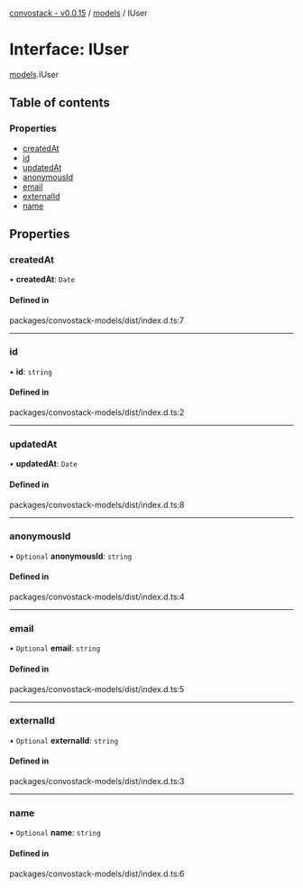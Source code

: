 [convostack - v0.0.15](../README.md) / [models](../modules/models.md) / IUser

# Interface: IUser

[models](../modules/models.md).IUser

## Table of contents

### Properties

- [createdAt](models.IUser.md#createdat)
- [id](models.IUser.md#id)
- [updatedAt](models.IUser.md#updatedat)
- [anonymousId](models.IUser.md#anonymousid)
- [email](models.IUser.md#email)
- [externalId](models.IUser.md#externalid)
- [name](models.IUser.md#name)

## Properties

### createdAt

• **createdAt**: `Date`

#### Defined in

packages/convostack-models/dist/index.d.ts:7

___

### id

• **id**: `string`

#### Defined in

packages/convostack-models/dist/index.d.ts:2

___

### updatedAt

• **updatedAt**: `Date`

#### Defined in

packages/convostack-models/dist/index.d.ts:8

___

### anonymousId

• `Optional` **anonymousId**: `string`

#### Defined in

packages/convostack-models/dist/index.d.ts:4

___

### email

• `Optional` **email**: `string`

#### Defined in

packages/convostack-models/dist/index.d.ts:5

___

### externalId

• `Optional` **externalId**: `string`

#### Defined in

packages/convostack-models/dist/index.d.ts:3

___

### name

• `Optional` **name**: `string`

#### Defined in

packages/convostack-models/dist/index.d.ts:6
